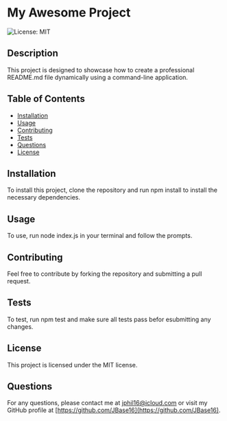 # My Awesome Project

![License: MIT](https://img.shields.io/badge/License-MIT-yellow.svg)

## Description
This project is designed to showcase how to create a professional README.md file dynamically using a command-line application.

## Table of Contents
- [Installation](#installation)
- [Usage](#usage)
- [Contributing](#contributing)
- [Tests](#tests)
- [Questions](#questions)
- [License](#license)

## Installation
To install this project, clone the repository and run npm install to install the necessary dependencies.

## Usage
To use, run node index.js in your terminal and follow the prompts.

## Contributing
Feel free to contribute by forking the repository and submitting a pull request.

## Tests
To test, run npm test and make sure all tests pass befor esubmitting any changes.

## License
This project is licensed under the MIT license.

## Questions
For any questions, please contact me at [jphil16@icloud.com](mailto:jphil16@icloud.com) or visit my GitHub profile at [https://github.com/JBase16](https://github.com/JBase16).


